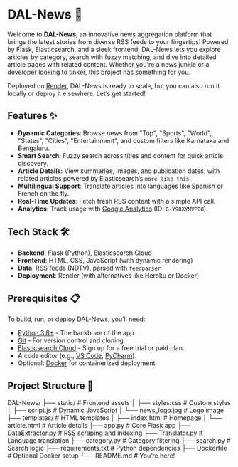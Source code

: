 # DAL-News 📰

Welcome to **DAL-News**, an innovative news aggregation platform that brings the latest stories from diverse RSS feeds to your fingertips! Powered by Flask, Elasticsearch, and a sleek frontend, DAL-News lets you explore articles by category, search with fuzzy matching, and dive into detailed article pages with related content. Whether you're a news junkie or a developer looking to tinker, this project has something for you.

Deployed on [Render](https://render.com/), DAL-News is ready to scale, but you can also run it locally or deploy it elsewhere. Let’s get started!

## Features ✨

- **Dynamic Categories**: Browse news from "Top", "Sports", "World", "States", "Cities", "Entertainment", and custom filters like Karnataka and Bengaluru.
- **Smart Search**: Fuzzy search across titles and content for quick article discovery.
- **Article Details**: View summaries, images, and publication dates, with related articles powered by Elasticsearch’s `more_like_this`.
- **Multilingual Support**: Translate articles into languages like Spanish or French on the fly.
- **Real-Time Updates**: Fetch fresh RSS content with a simple API call.
- **Analytics**: Track usage with [Google Analytics](https://analytics.google.com/analytics/web/#/report-home/G-Y98XYMVPD8) (ID: `G-Y98XYMVPD8`).

## Tech Stack 🛠️

- **Backend**: Flask (Python), Elasticsearch Cloud
- **Frontend**: HTML, CSS, JavaScript (with dynamic rendering)
- **Data**: RSS feeds (NDTV), parsed with `feedparser`
- **Deployment**: Render (with alternatives like Heroku or Docker)

## Prerequisites 📋

To build, run, or deploy DAL-News, you’ll need:
- [Python 3.8+](https://www.python.org/downloads/) - The backbone of the app.
- [Git](https://git-scm.com/downloads) - For version control and cloning.
- [Elasticsearch Cloud](https://www.elastic.co/cloud) - Sign up for a free trial or paid plan.
- A code editor (e.g., [VS Code](https://code.visualstudio.com/), [PyCharm](https://www.jetbrains.com/pycharm/)).
- Optional: [Docker](https://www.docker.com/get-started) for containerized deployment.

## Project Structure 🌳

DAL-News/
├── static/              # Frontend assets
│   ├── styles.css       # Custom styles
│   ├── script.js        # Dynamic JavaScript
│   └── news_logo.jpg    # Logo image
├── templates/           # HTML templates
│   ├── index.html       # Homepage
│   └── article.html     # Article details
├── app.py               # Core Flask app
├── DataExtractor.py     # RSS scraping and indexing
├── Translator.py        # Language translation
├── category.py          # Category filtering
├── search.py            # Search logic
├── requirements.txt     # Python dependencies
├── Dockerfile           # Optional Docker setup
└── README.md            # You’re here!
